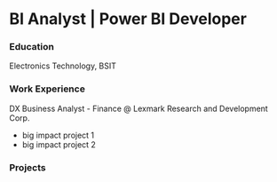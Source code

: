 # BI Analyst | Power BI Developer

### Education
Electronics Technology, BSIT

### Work Experience
DX Business Analyst - Finance @ Lexmark Research and Development Corp.
- big impact project 1
- big impact project 2

### Projects

